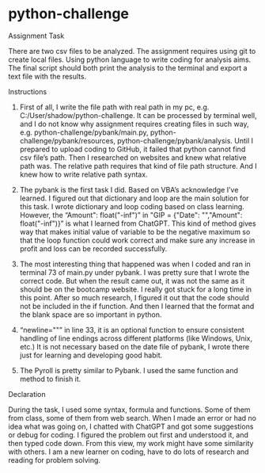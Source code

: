 # python-challenge
Assignment Task 

There are two csv files to be analyzed.  The assignment requires using git to create local files.  Using python language to write coding for analysis aims. The final script should both print the analysis to the terminal and export a text file with the results.  

 

Instructions 

1. First of all, I write the file path with real path in my pc, e.g. C:/User/shadow/python-challenge. It can be processed by terminal well, and I do not know why assignment requires creating files in such way, e.g. python-challenge/pybank/main.py, python-challenge/pybank/resources, python-challenge/pybank/analysis. Until I prepared to upload coding to GitHub, it failed that python cannot find csv file’s path. Then I researched on websites and knew what relative path was. The relative path requires that kind of file path structure. And I knew how to write relative path syntax. 

2. The pybank is the first task I did. Based on VBA’s acknowledge I’ve learned. I figured out that dictionary and loop are the main solution for this task.  I wrote dictionary and loop coding based on class learning.  However, the “Amount": float("-inf")” in "GIP = {"Date": "","Amount": float("-inf")}” is what I learned from ChatGPT. This kind of method gives way that makes initial value of variable to be the negative maximum so that the loop function could work correct and make sure any increase in profit and loss can be recorded successfully.  

3. The most interesting thing that happened was when I coded and ran in terminal 73 of main.py under pybank. I was pretty sure that I wrote the correct code. But when the result came out, it was not the same as it should be on the bootcamp website.  I really got stuck for a long time in this point. After so much research, I figured it out that the code should not be included in the if function. And then I learned that the format and the blank space are so important in python. 

4. “newline=""” in line 33, it is an optional function to ensure consistent handling of line endings across different platforms (like Windows, Unix, etc.) It is not necessary based on the date file of pybank, I wrote there just for learning and developing good habit. 

5. The Pyroll is pretty similar to Pybank. I used the same function and method to finish it. 

 

Declaration 

During the task, I used some syntax, formula and functions. Some of them from class, some of them from web search. When I made an error or had no idea what was going on, I chatted with ChatGPT and got some suggestions or debug for coding. I figured the problem out first and understood it, and then typed code down. From this view, my work might have some similarity with others. I am a new learner on coding, have to do lots of research and reading for problem solving. 

 
